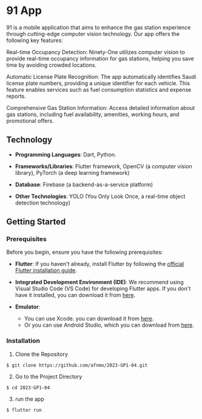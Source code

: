# 91 App

91 is a mobile application that aims to enhance the gas station experience through cutting-edge computer vision technology. Our app offers the following key features:

Real-time Occupancy Detection: Ninety-One utilizes computer vision to provide real-time occupancy information for gas stations, helping you save time by avoiding crowded locations.

Automatic License Plate Recognition: The app automatically identifies Saudi license plate numbers, providing a unique identifier for each vehicle. This feature enables services such as fuel consumption statistics and expense reports.

Comprehensive Gas Station Information: Access detailed information about gas stations, including fuel availability, amenities, working hours, and promotional offers.

## Technology

- **Programming Languages**: Dart, Python.
  
- **Frameworks/Libraries**: Flutter framework, OpenCV (a computer vision library), PyTorch (a deep learning framework)

- **Database**: Firebase (a backend-as-a-service platform)
  
- **Other Technologies**: YOLO (You Only Look Once, a real-time object detection technology)


## Getting Started

### Prerequisites

Before you begin, ensure you have the following prerequisites:

- **Flutter**: If you haven't already, install Flutter by following the [official Flutter installation guide](https://docs.flutter.dev/get-started/install).

- **Integrated Development Environment (IDE)**: We recommend using Visual Studio Code (VS Code) for developing Flutter apps. If you don't have it installed, you can download it from [here](https://code.visualstudio.com/download).

- **Emulator**:
  - You can use Xcode. you can download it from [here](https://apps.apple.com/sa/app/xcode/id497799835?mt=12).
  - Or you can use Android Studio, which you can download from [here](https://developer.android.com/studio).


### Installation


1. Clone the Repository
```
$ git clone https://github.com/afnmo/2023-GP1-04.git
```
2. Go to the Project Directory
```
$ cd 2023-GP1-04
```
3. run the app
```
$ flutter run
```

